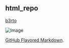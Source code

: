 ## html_repo
[b3rto](https://r0bstew.github.io/b3rto/)

![Image](http://bit.ly/2s0TAqI)

[GitHub Flavored Markdown](https://guides.github.com/features/mastering-markdown/).
